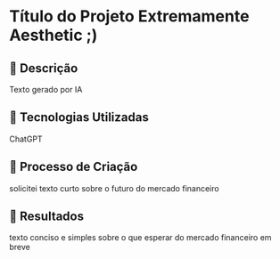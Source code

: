 # Título do Projeto Extremamente Aesthetic ;)

## 📒 Descrição
Texto gerado por IA

## 🤖 Tecnologias Utilizadas
ChatGPT

## 🧐 Processo de Criação
solicitei texto curto sobre o futuro do mercado financeiro

## 🚀 Resultados
texto conciso e simples sobre o que esperar do mercado financeiro em breve

